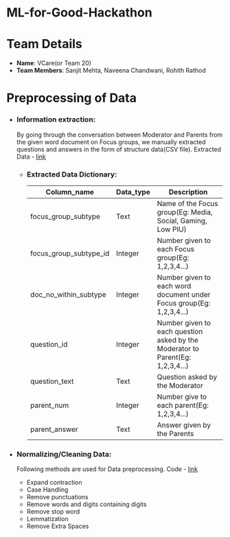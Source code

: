 # ML-for-Good-Hackathon
# Team Details 
  - **Name**: VCare(or Team 20)
  - **Team Members**:  Sanjit Mehta, Naveena Chandwani, Rohith Rathod

# Preprocessing of Data

- ### Information extraction: 
    By going through the conversation between Moderator and Parents from the given word document on Focus groups, we manually extracted questions and answers in the form of structure data(CSV file). Extracted Data - [link](https://github.com/msanjit/ML-for-Good-Hackathon/tree/main/vcare/data_preparation)
    - ### Extracted Data Dictionary:
    
        | Column_name | Data_type   | Description |
        | ----------- | ----------- | ----------- |
        | focus_group_subtype      | Text       |Name of the Focus group(Eg: Media, Social, Gaming, Low PIU)
        | focus_group_subtype_id      | Integer       |Number given to each Focus group(Eg: 1,2,3,4...)
        | doc_no_within_subtype      | Integer       |Number given to each word document under Focus group(Eg: 1,2,3,4...)
        | question_id      | Integer       |Number given to each question asked by the Moderator to Parent(Eg: 1,2,3,4...)
        | question_text      | Text       |Question asked by the Moderator
        | parent_num      | Integer       |Number give to each parent(Eg: 1,2,3,4...)
        | parent_answer      | Text       |Answer given by the Parents

- ### Normalizing/Cleaning Data: 
    Following methods are used for Data preprocessing. Code - [link](https://github.com/msanjit/ML-for-Good-Hackathon/blob/main/vcare/notebooks/Data_preprocessing.ipynb) 
    - Expand contraction
    - Case Handling
    - Remove punctuations
    - Remove words and digits containing digits
    - Remove stop word
    - Lemmatization
    - Remove Extra Spaces
